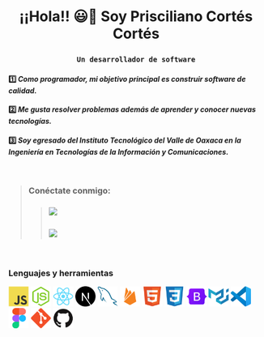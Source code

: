 #  <div align = center> **¡¡Hola!! :smiley::wave: Soy Prisciliano Cortés Cortés**  </div>

### <div align = center> `Un desarrollador de software` </div>

#### :one: *Como programador, mi objetivo principal es construir software de calidad.*
#### :two: *Me gusta resolver problemas además de aprender y conocer nuevas tecnologías.* 
#### :three: *Soy egresado del Instituto Tecnológico del Valle de Oaxaca en la Ingeniería en Tecnologías de la Información y Comunicaciones.*
<br>

> ### **Conéctate conmigo:**
>> ### <a href="mailto:pris98.cortes@gmail.com" alt="gmail" target="_blank"><img src="https://img.shields.io/badge/-pris98.cortes@gmail.com-D14836?style=flat-square&logo=gmail&logoColor=white"/></a>
>> ### <a href="https://www.linkedin.com/in/prisciliano-cortes-cortes-66003a1a6" alt="linkedin" target="_blank"><img src="https://img.shields.io/badge/Prisciliano Cortes-%230077B5.svg?&style=flat-square&logo=linkedin&logoColor=white"></a>
<br>

### **Lenguajes y herramientas**
<div>
<img src="https://raw.githubusercontent.com/devicons/devicon/master/icons/javascript/javascript-original.svg" alt="Javascript" width="40" height="40"/>
<img src="https://github.com/devicons/devicon/blob/master/icons/nodejs/nodejs-original.svg" alt="Node JS" width="40" height="40"/> 
<img src="https://github.com/devicons/devicon/blob/master/icons/react/react-original.svg" alt="React JS" width="40" height="40"/> 
<img src="https://github.com/devicons/devicon/blob/master/icons/nextjs/nextjs-original.svg" alt="Next JS" width="40" height="40"/>
<img src="https://github.com/devicons/devicon/blob/master/icons/mysql/mysql-original.svg" alt="Mysql" width="40" height="40"/>
<img src="https://github.com/devicons/devicon/blob/master/icons/firebase/firebase-plain.svg" alt="Firebase" width="40" height="40"/>
<img src="https://github.com/devicons/devicon/blob/master/icons/html5/html5-original.svg" alt="HTML" width="40" height="40"/>
<img src="https://github.com/devicons/devicon/blob/master/icons/css3/css3-original.svg" alt="CSS" width="40" height="40"/>
<img src="https://github.com/devicons/devicon/blob/master/icons/bootstrap/bootstrap-original.svg" alt="Bootstrap" width="40" height="40"/>
<img src="https://github.com/devicons/devicon/blob/master/icons/materialui/materialui-original.svg" alt="Material UI" width="40" height="40"/>
<img src="https://github.com/devicons/devicon/blob/master/icons/vscode/vscode-original.svg" alt="Visual Studio Code" width="40" height="40"/>
<img src="https://github.com/devicons/devicon/blob/master/icons/figma/figma-original.svg" alt="Figma" width="40" height="40"/>
<img src="https://github.com/devicons/devicon/blob/master/icons/git/git-original.svg" alt="Git" width="40" height="40"/>
<img src="https://github.com/devicons/devicon/blob/master/icons/github/github-original.svg" alt="GitHub" width="40" height="40"/>
</div>

